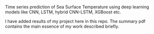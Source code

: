 Time series prediction of Sea Surface Temperature using deep learning models like CNN, LSTM, hybrid CNN-LSTM, XGBoost etc.

I have added results of my project here in this repo. The summary pdf contains the main essence of my work described briefly.
